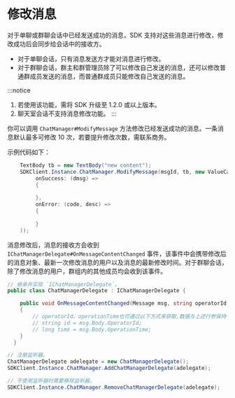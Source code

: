 # 修改消息

对于单聊或群聊会话中已经发送成功的消息，SDK 支持对这些消息进行修改，修改成功后会同步给会话中的接收方。

- 对于单聊会话，只有消息发送方才能对消息进行修改。
- 对于群聊会话，群主和群管理员除了可以修改自己发送的消息，还可以修改普通群成员发送的消息，而普通群成员只能修改自己发送的消息。

:::notice
1. 若使用该功能，需将 SDK 升级至 1.2.0 或以上版本。
2. 聊天室会话不支持消息修改功能。
:::

你可以调用 `ChatManager#ModifyMessage` 方法修改已经发送成功的消息。一条消息默认最多可修改 10 次，若要提升修改次数，需联系商务。

示例代码如下：

```csharp
    TextBody tb = new TextBody("new content");
    SDKClient.Instance.ChatManager.ModifyMessage(msgId, tb, new ValueCallBack<Message>(
         onSuccess: (dmsg) =>
         {
         
         },
         onError: (code, desc) =>
         {
         
         }
    ));
```
消息修改后，消息的接收方会收到 `IChatManagerDelegate#OnMessageContentChanged` 事件，该事件中会携带修改后的消息对象、最新一次修改消息的用户以及消息的最新修改时间。对于群聊会话，除了修改消息的用户，群组内的其他成员均会收到该事件。

```csharp
// 继承并实现 `IChatManagerDelegate`。
public class ChatManagerDelegate : IChatManagerDelegate {

    public void OnMessageContentChanged(Message msg, string operatorId, long operationTime)
    {
        // operatorId、operationTime也可通过以下方式来获取,数据与上述行参保持一致
        // string id = msg.Body.OperatorId;
        // long time = msg.Body.OperationTime;
    }
  }

// 注册监听器。
ChatManagerDelegate adelegate = new ChatManagerDelegate();
SDKClient.Instance.ChatManager.AddChatManagerDelegate(adelegate);

// 不使用监听器时需要移除监听器。
SDKClient.Instance.ChatManager.RemoveChatManagerDelegate(adelegate);
```